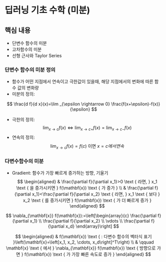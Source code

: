 # 딥러닝 기초 수학 (미분)

## 핵심 내용
- 단변수 함수의 미분
- 고차함수의 미분
- 선형 근사와 Taylor Series


### 단변수 함수의 미분 정의
- 함수가 어떤 지점에서 연속이고 극한값이 있을때, 해당 지점에서의 변화에 따른 함수 값의 변화량
- 미분의 정의:

$$
\frac{d f}{d x}(x)=\lim _{\epsilon \rightarrow 0} \frac{f(x+\epsilon)-f(x)}{\epsilon}
$$

- 극한의 정의: 
$$
\lim _{x \rightarrow c} f(x) \Leftrightarrow \lim _{x \rightarrow c+} f(x)=\lim _{x \rightarrow c-} f(x)
$$
- 연속의 정의:
$$
\lim _{x \rightarrow c} f(x)=f(c) \text { 이면 } x=c  { 에서 연속 }
$$

### 다변수함수의 미분
- Gradient: 함수가 가장 빠르게 증가하는 방향, 기울기
$$
\begin{aligned}
& \frac{\partial f}{\partial x_1}>0 \text { 라면, } x_1 \text { 을 증가시키면 } f(\mathbf{x}) \text { 가 증가 } \\
& \frac{\partial f}{\partial x_1}<\frac{\partial f}{\partial x_2} \text { 라면, } x_1 \text { 보다 } x_2 \text { 를 증가시키면 } f(\mathbf{x}) \text { 가 더 빠르게 증가 }
\end{aligned}
$$

$$
\nabla_{\mathbf{x}} f(\mathbf{x}):=\left[\begin{array}{c}
\frac{\partial f}{\partial x_1} \\
\frac{\partial f}{\partial x_2} \\
\vdots \\
\frac{\partial f}{\partial x_d}
\end{array}\right]
$$

$$
\begin{aligned}
& f(\mathbf{x}) \text { : 다변수 함수의 벡터식 표기 }\left(\mathbf{x}=\left[x_1, x_2, \cdots, x_d\right]^T\right) \\
& \qquad \mathbf{x} \text { 에서 } \nabla_{\mathbf{x}} f(\mathbf{x}) \text { 방향으로 가면 } f(\mathbf{x}) \text { 가 가장 빠른 속도로 증가 }
\end{aligned}
$$
